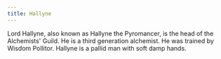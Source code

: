 ```yaml
---
title: Hallyne
---
```


Lord Hallyne, also known as Hallyne the Pyromancer, is the head of the Alchemists' Guild. He is a third generation alchemist. He was trained by Wisdom Pollitor. Hallyne is a pallid man with soft damp hands.


